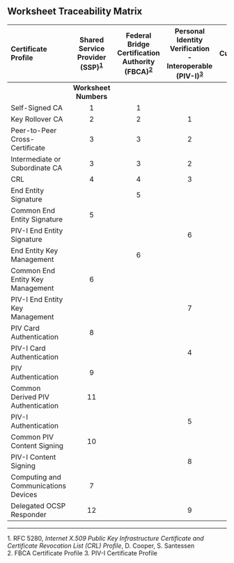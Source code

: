 

## Worksheet Traceability Matrix

| **Certificate Profile**           | **Shared<BR>Service<BR>Provider (SSP)<sup>[1](#1)</sup>**  | **Federal<BR>Bridge<BR>Certification<BR>Authority (FBCA)<sup>[2](#2)</sup>**     | **Personal<BR>Identity<BR>Verification<BR>- Interoperable<BR>(PIV-I)<sup>[3](#3)</sup>**     | **Current**   |
| :----------------------------------  | :---------:  | :-----------:    | :-----------:      | :-----------:      |
|                       | **Worksheet Numbers**             |
| Self-Signed CA                       | 1            | 1                |               | 1             |
| Key Rollover CA                      | 2             | 2               |  1            | 2             |
| Peer-to-Peer Cross-Certificate       | 3             | 3                |  2            | 3             |
| Intermediate or Subordinate CA       | 3              | 3               |  2            | 4             |
| CRL                                  | 4              | 4               |  3            | 5             |
| End Entity Signature       |                | 5        |                 | 6             |
| Common End Entity Signature       | 5              |              |               | 7             |
| PIV-I End Entity Signature       |                |              |  6            | 8             |
| End Entity Key Management       |                |  6           |               | 9             |
| Common End Entity Key Management       | 6               |             |               | 10             |
| PIV-I End Entity Key Management       |                |             | 7              | 11             |
| PIV Card Authentication       | 8               |             |               | 12             |
| PIV-I Card Authentication       |                |             |  4             | 13             |
| PIV Authentication       |  9              |             |               | 14             |
| Common Derived PIV Authentication       |  11              |             |               | 15             |
| PIV-I Authentication       |                |             |  5             | 16             |
| Common PIV Content Signing       | 10               |             |               | 17             |
| PIV-I Content Signing       |                |             |  8             | 18             |
| Computing and Communications Devices       | 7               |             |               | 19             |
| Delegated OCSP Responder       | 12               |             | 9             | 20             |


------------
<a name="1">1</a>. RFC 5280, _Internet X.509 Public Key Infrastructure Certificate and Certificate Revocation List (CRL) Profile_, D. Cooper, S. Santessen<BR>
<a name="2">2</a>. FBCA Certificate Profile
<a name="3">3</a>. PIV-I Certificate Profile
